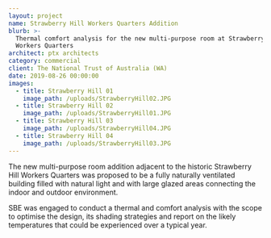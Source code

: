 ```yaml
---
layout: project
name: Strawberry Hill Workers Quarters Addition
blurb: >-
  Thermal comfort analysis for the new multi-purpose room at Strawberry Hill
  Workers Quarters
architect: ptx architects
category: commercial
client: The National Trust of Australia (WA)
date: 2019-08-26 00:00:00
images:
  - title: Strawberry Hill 01
    image_path: /uploads/StrawberryHill02.JPG
  - title: Strawberry Hill 02
    image_path: /uploads/StrawberryHill01.JPG
  - title: Strawberry Hill 03
    image_path: /uploads/StrawberryHill04.JPG
  - title: Strawberry Hill 04
    image_path: /uploads/StrawberryHill03.JPG
---
```


The new multi-purpose room addition adjacent to the historic Strawberry Hill Workers Quarters was proposed to be a fully naturally ventilated building filled with natural light and with large glazed areas connecting the indoor and outdoor environment.

SBE was engaged to conduct a thermal and comfort analysis with the scope to optimise the design, its shading strategies and report on the likely temperatures that could be experienced over a typical year.